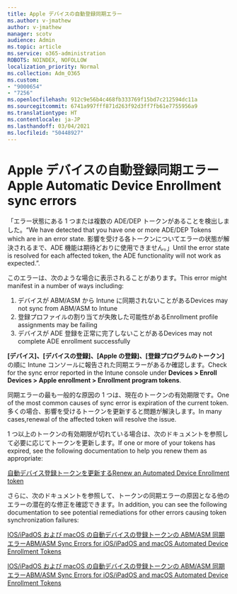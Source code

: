 ```yaml
---
title: Apple デバイスの自動登録同期エラー
ms.author: v-jmathew
author: v-jmathew
manager: scotv
audience: Admin
ms.topic: article
ms.service: o365-administration
ROBOTS: NOINDEX, NOFOLLOW
localization_priority: Normal
ms.collection: Adm_O365
ms.custom:
- "9000654"
- "7256"
ms.openlocfilehash: 912c9e56b4c468fb333769f15bd7c212594dc11a
ms.sourcegitcommit: 6741a997fff871d263f92d3ff7fb61e7755956a9
ms.translationtype: HT
ms.contentlocale: ja-JP
ms.lasthandoff: 03/04/2021
ms.locfileid: "50448927"
---
```

# <a name="apple-automatic-device-enrollment-sync-errors"></a><span data-ttu-id="e82ac-102">Apple デバイスの自動登録同期エラー</span><span class="sxs-lookup"><span data-stu-id="e82ac-102">Apple Automatic Device Enrollment sync errors</span></span>

<span data-ttu-id="e82ac-103">「エラー状態にある 1 つまたは複数の ADE/DEP トークンがあることを検出しました。</span><span class="sxs-lookup"><span data-stu-id="e82ac-103">“We have detected that you have one or more ADE/DEP Tokens which are in an error state.</span></span> <span data-ttu-id="e82ac-104">影響を受ける各トークンについてエラーの状態が解決されるまで、ADE 機能は期待どおりに使用できません。」</span><span class="sxs-lookup"><span data-stu-id="e82ac-104">Until the error state is resolved for each affected token, the ADE functionality will not work as expected.”.</span></span>

<span data-ttu-id="e82ac-105">このエラーは、次のような場合に表示されることがあります。</span><span class="sxs-lookup"><span data-stu-id="e82ac-105">This error might manifest in a number of ways including:</span></span>

1. <span data-ttu-id="e82ac-106">デバイスが ABM/ASM から Intune に同期されないことがある</span><span class="sxs-lookup"><span data-stu-id="e82ac-106">Devices may not sync from ABM/ASM to Intune</span></span>
2. <span data-ttu-id="e82ac-107">登録プロファイルの割り当てが失敗した可能性がある</span><span class="sxs-lookup"><span data-stu-id="e82ac-107">Enrollment profile assignments may be failing</span></span>
3. <span data-ttu-id="e82ac-108">デバイスが ADE 登録を正常に完了しないことがある</span><span class="sxs-lookup"><span data-stu-id="e82ac-108">Devices may not complete ADE enrollment successfully</span></span>

<span data-ttu-id="e82ac-109">**[デバイス]、[デバイスの登録]、[Apple の登録]、[登録プログラムのトークン]** の順に Intune コンソールに報告された同期エラーがあるか確認します。</span><span class="sxs-lookup"><span data-stu-id="e82ac-109">Check for the sync error reported in the Intune console under **Devices > Enroll Devices > Apple enrollment > Enrollment program tokens**.</span></span>

<span data-ttu-id="e82ac-110">同期エラーの最も一般的な原因の 1 つは、現在のトークンの有効期限です。</span><span class="sxs-lookup"><span data-stu-id="e82ac-110">One of the most common causes of sync error is expiration of the current token.</span></span> <span data-ttu-id="e82ac-111">多くの場合、影響を受けるトークンを更新すると問題が解決します。</span><span class="sxs-lookup"><span data-stu-id="e82ac-111">In many cases,renewal of the affected token will resolve the issue.</span></span>

<span data-ttu-id="e82ac-112">1 つ以上のトークンの有効期限が切れている場合は、次のドキュメントを参照して必要に応じてトークンを更新します。</span><span class="sxs-lookup"><span data-stu-id="e82ac-112">If one or more of your tokens has expired,  see the following documentation to help you renew them as appropriate:</span></span>

[<span data-ttu-id="e82ac-113">自動デバイス登録トークンを更新する</span><span class="sxs-lookup"><span data-stu-id="e82ac-113">Renew an Automated Device Enrollment token</span></span>](https://docs.microsoft.com/mem/intune/enrollment/device-enrollment-program-enroll-ios#renew-an-automated-device-enrollment-token)

<span data-ttu-id="e82ac-114">さらに、次のドキュメントを参照して、トークンの同期エラーの原因となる他のエラーの潜在的な修正を確認できます。</span><span class="sxs-lookup"><span data-stu-id="e82ac-114">In addition, you can see the following documentation to see potential remediations for other errors causing token synchronization failures:</span></span>

[<span data-ttu-id="e82ac-115">IOS/iPadOS および macOS の自動デバイスの登録トークンの ABM/ASM 同期エラー</span><span class="sxs-lookup"><span data-stu-id="e82ac-115">ABM/ASM Sync Errors for iOS/iPadOS and macOS Automated Device Enrollment Tokens</span></span>](https://docs.microsoft.com/mem/intune/enrollment/troubleshoot-ios-enrollment-errors#sync-token-errors-between-intune-and-ade-dep)







[<span data-ttu-id="e82ac-116">IOS/iPadOS および macOS の自動デバイスの登録トークンの ABM/ASM 同期エラー</span><span class="sxs-lookup"><span data-stu-id="e82ac-116">ABM/ASM Sync Errors for iOS/iPadOS and macOS Automated Device Enrollment Tokens</span></span>](https://docs.microsoft.com/mem/intune/enrollment/troubleshoot-ios-enrollment-errors#resolutions-when-syncing-tokens-between-intune-and-abmasm-for-automated-device-enrollment)
